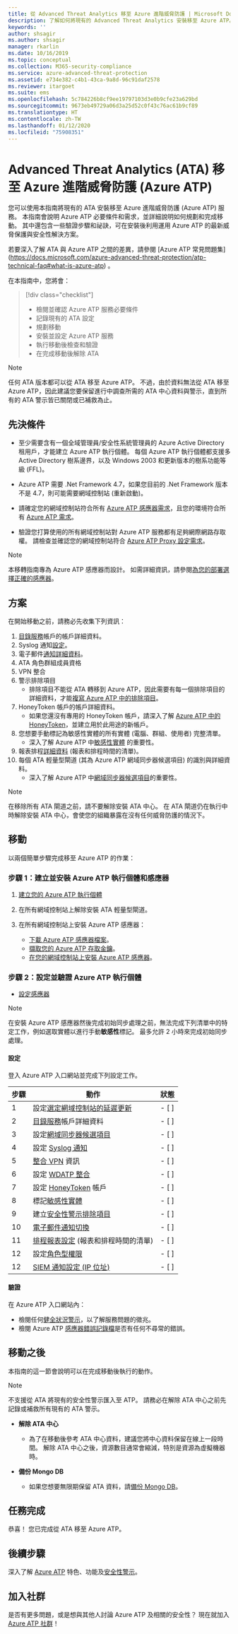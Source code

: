 ```yaml
---
title: 從 Advanced Threat Analytics 移至 Azure 進階威脅防護 | Microsoft Docs
description: 了解如何將現有的 Advanced Threat Analytics 安裝移至 Azure ATP。
keywords: ''
author: shsagir
ms.author: shsagir
manager: rkarlin
ms.date: 10/16/2019
ms.topic: conceptual
ms.collection: M365-security-compliance
ms.service: azure-advanced-threat-protection
ms.assetid: e734e382-c4b1-43ca-9a8d-96c91daf2578
ms.reviewer: itargoet
ms.suite: ems
ms.openlocfilehash: 5c784226b8cf9ee19797103d3e0b9cfe23a629bd
ms.sourcegitcommit: 9673eb49729a06d3a25d52c0f43c76ac61b9cf89
ms.translationtype: HT
ms.contentlocale: zh-TW
ms.lasthandoff: 01/12/2020
ms.locfileid: "75908351"
---
```

# <a name="advanced-threat-analytics-ata-to-azure-advanced-threat-protection-azure-atp"></a>Advanced Threat Analytics (ATA) 移至 Azure 進階威脅防護 (Azure ATP) 


您可以使用本指南將現有的 ATA 安裝移至 Azure 進階威脅防護 (Azure ATP) 服務。 本指南會說明 Azure ATP 必要條件和需求，並詳細說明如何規劃和完成移動。 其中還包含一些驗證步驟和祕訣，可在安裝後利用運用 Azure ATP 的最新威脅保護與安全性解決方案。 

若要深入了解 ATA 與 Azure ATP 之間的差異，請參閱 [Azure ATP 常見問題集] (https://docs.microsoft.com/azure-advanced-threat-protection/atp-technical-faq#what-is-azure-atp) 。

在本指南中，您將會： 

> [!div class="checklist"]
> * 檢閱並確認 Azure ATP 服務必要條件
> * 記錄現有的 ATA 設定
> * 規劃移動
> * 安裝並設定 Azure ATP 服務
> * 執行移動後檢查和驗證
> * 在完成移動後解除 ATA 

>[!NOTE]
> 任何 ATA 版本都可以從 ATA 移至 Azure ATP。 不過，由於資料無法從 ATA 移至 Azure ATP，因此建議您要保留進行中調查所需的 ATA 中心資料與警示，直到所有的 ATA 警示皆已關閉或已補救為止。 

## <a name="prerequisites"></a>先決條件

- 至少需要含有一個全域管理員/安全性系統管理員的 Azure Active Directory 租用戶，才能建立 Azure ATP 執行個體。 每個 Azure ATP 執行個體都支援多 Active Directory 樹系邊界，以及 Windows 2003 和更新版本的樹系功能等級 (FFL)。

- Azure ATP 需要 .Net Framework 4.7，如果您目前的 .Net Framework 版本不是 4.7，則可能需要網域控制站 (重新啟動)。

- 請確定您的網域控制站符合所有 [Azure ATP 感應器需求](https://docs.microsoft.com/azure-advanced-threat-protection/atp-prerequisites#azure-atp-sensor-requirements)，且您的環境符合所有 [Azure ATP 需求](https://docs.microsoft.com/azure-advanced-threat-protection/atp-prerequisites)。

- 驗證您打算使用的所有網域控制站對 Azure ATP 服務都有足夠網際網路存取權。 請檢查並確認您的網域控制站符合 [Azure ATP Proxy 設定需求](https://docs.microsoft.com/azure-advanced-threat-protection/configure-proxy)。

>[!NOTE]
> 本移轉指南專為 Azure ATP 感應器而設計。 如需詳細資訊，請參閱[為您的部署選擇正確的感應器](https://docs.microsoft.com/azure-advanced-threat-protection/atp-capacity-planning#choosing-the-right-sensor-type-for-your-deployment)。 

## <a name="plan"></a>方案 

在開始移動之前，請務必先收集下列資訊： 
1. [目錄服務](https://docs.microsoft.com/azure-advanced-threat-protection/install-atp-step2)帳戶的帳戶詳細資料。
1. Syslog 通知[設定](https://docs.microsoft.com/azure-advanced-threat-protection/setting-syslog)。
1. 電子郵件[通知詳細資料](https://docs.microsoft.com/azure-advanced-threat-protection/notifications)。
1. ATA 角色群組成員資格
1. VPN 整合
1. 警示排除項目 
    - 排除項目不能從 ATA 轉移到 Azure ATP，因此需要有每一個排除項目的詳細資料，才能[複寫 Azure ATP 中的排除項目](https://docs.microsoft.com/azure-advanced-threat-protection/excluding-entities-from-detections)。
1. HoneyToken 帳戶的帳戶詳細資料。 
    - 如果您還沒有專用的 HoneyToken 帳戶，請深入了解 [Azure ATP 中的 HoneyToken](https://docs.microsoft.com/azure-advanced-threat-protection/install-atp-step7)，並建立用於此用途的新帳戶。
1. 您想要手動標記為敏感性實體的所有實體 (電腦、群組、使用者) 完整清單。 
    - 深入了解 Azure ATP 中[敏感性實體](https://docs.microsoft.com/azure-advanced-threat-protection/sensitive-accounts) 的重要性。
1. 報表排程[詳細資料](https://docs.microsoft.com/azure-advanced-threat-protection/reports) (報表和排程時間的清單)。 
1. 每個 ATA 輕量型閘道 (其為 Azure ATP 網域同步器候選項目) 的識別與詳細資料。 
   - 深入了解 Azure ATP 中[網域同步器候選項目](https://docs.microsoft.com/azure-advanced-threat-protection/install-atp-step5#configure-sensor-settings)的重要性。

> [!NOTE]
> 在移除所有 ATA 閘道之前，請不要解除安裝 ATA 中心。 在 ATA 閘道仍在執行中時解除安裝 ATA 中心，會使您的組織暴露在沒有任何威脅防護的情況下。

## <a name="move"></a>移動 

以兩個簡單步驟完成移至 Azure ATP 的作業：

### <a name="step-1-create-and-install-azure-atp-instance-and-sensors"></a>步驟 1：建立並安裝 Azure ATP 執行個體和感應器

1. [建立您的 Azure ATP 執行個體](https://docs.microsoft.com/azure-advanced-threat-protection/install-atp-step1)

2. 在所有網域控制站上解除安裝 ATA 輕量型閘道。  

3. 在所有網域控制站上安裝 Azure ATP 感應器：
     - [下載 Azure ATP 感應器檔案](https://docs.microsoft.com/azure-advanced-threat-protection/install-atp-step3)。
     - [擷取您的 Azure ATP 存取金鑰](https://docs.microsoft.com/azure-advanced-threat-protection/install-atp-step3#download-the-setup-package)。
     - [在您的網域控制站上安裝 Azure ATP 感應器](https://docs.microsoft.com/azure-advanced-threat-protection/install-atp-step4)。 

### <a name="step-2-configure-and-validate-azure-atp-instance"></a>步驟 2：設定並驗證 Azure ATP 執行個體  

- [設定感應器](https://docs.microsoft.com/azure-advanced-threat-protection/install-atp-step5)

>[!NOTE]
> 在安裝 Azure ATP 感應器然後完成初始同步處理之前，無法完成下列清單中的特定工作，例如選取實體以進行手動**敏感性**標記。 最多允許 2 小時來完成初始同步處理。 

#### <a name="configuration"></a>設定

登入 Azure ATP 入口網站並完成下列設定工作。

| 步驟    | 動作 | 狀態 |
|--------------|------------|------------------|
| 1  | 設定[選定網域控制站的延遲更新](https://docs.microsoft.com/azure-advanced-threat-protection/sensor-update) | - [ ] |
| 2  | [目錄服務](https://docs.microsoft.com/azure-advanced-threat-protection/install-atp-step2)帳戶詳細資料| - [ ] |
| 3  | 設定[網域同步器候選項目](https://docs.microsoft.com/azure-advanced-threat-protection/install-atp-step5#configure-sensor-settings) | - [ ] |
| 4  | 設定 [Syslog 通知](https://docs.microsoft.com/azure-advanced-threat-protection/setting-syslog) | - [ ] |
| 5  | [整合 VPN](https://docs.microsoft.com/azure-advanced-threat-protection/install-atp-step6-vpn) 資訊| - [ ] |
| 6  | 設定 [WDATP 整合](https://docs.microsoft.com/azure-advanced-threat-protection/integrate-wd-atp)| - [ ] |
| 7  | 設定 [HoneyToken](https://docs.microsoft.com/azure-advanced-threat-protection/install-atp-step7) 帳戶| - [ ] |
| 8  | 標記[敏感性實體](https://docs.microsoft.com/azure-advanced-threat-protection/sensitive-accounts)| - [ ] |
| 9  | 建立[安全性警示排除項目](https://docs.microsoft.com/azure-advanced-threat-protection/excluding-entities-from-detections)| - [ ] |
| 10 | [電子郵件通知切換](https://docs.microsoft.com/azure-advanced-threat-protection/notifications) | - [ ] |
| 11  | [排程報表設定](https://docs.microsoft.com/azure-advanced-threat-protection/reports) (報表和排程時間的清單)| - [ ] |
| 12  | 設定[角色型權限](https://docs.microsoft.com/azure-advanced-threat-protection/atp-role-groups) | - [ ] |
| 12  | [SIEM 通知設定 (IP 位址)](https://docs.microsoft.com/azure-advanced-threat-protection/configure-event-collection#siemsyslog)| - [ ] | 

#### <a name="validation"></a>驗證

在 Azure ATP 入口網站內：
- 檢閱任何[健全狀況警示](https://docs.microsoft.com/azure-advanced-threat-protection/atp-health-center)，以了解服務問題的徵兆。 
- 檢閱 Azure ATP [感應器錯誤記錄檔](https://docs.microsoft.com/azure-advanced-threat-protection/troubleshooting-atp-using-logs)是否有任何不尋常的錯誤。

## <a name="after-the-move"></a>移動之後

本指南的這一節會說明可以在完成移動後執行的動作。 

>[!NOTE]
> 不支援從 ATA 將現有的安全性警示匯入至 ATP。 請務必在解除 ATA 中心之前先記錄或補救所有現有的 ATA 警示。  

- **解除 ATA 中心** 
    - 為了在移動後參考 ATA 中心資料，建議您將中心資料保留在線上一段時間。 解除 ATA 中心之後，資源數目通常會縮減，特別是資源為虛擬機器時。  

- **備份 Mongo DB** 
    - 如果您想要無限期保留 ATA 資料，請[備份 Mongo DB](https://docs.microsoft.com/advanced-threat-analytics/ata-database-management#backing-up-the-ata-database)。  

## <a name="mission-accomplished"></a>任務完成

恭喜！ 您已完成從 ATA 移至 Azure ATP。 

## <a name="next-steps"></a>後續步驟

深入了解 [Azure ATP](https://docs.microsoft.com/azure-advanced-threat-protection/what-is-atp) 特色、功能及[安全性警示](https://docs.microsoft.com/azure-advanced-threat-protection/understanding-security-alerts)。  
## <a name="join-the-community"></a>加入社群

是否有更多問題，或是想與其他人討論 Azure ATP 及相關的安全性？ 現在就加入 [Azure ATP 社群](https://techcommunity.microsoft.com/t5/Azure-Advanced-Threat-Protection/bd-p/AzureAdvancedThreatProtection)！




